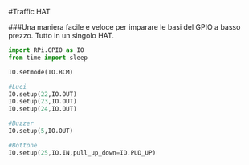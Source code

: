<!--
---
name: Traffic HAT
description: Una maniera facile e veloce per imparare le basi del GPIO a basso prezzo. Tutto in un singolo HAT.
pincount: 40
pin:
  '15':
    name: LED1 / verde
    direction: output
    active: high
  '16':
    name: LED2 / ambra
    direction: output
    active: high
  '18':
    name: LED3 / rosso
    direction: output
    active: high
  '22':
    name: Bottone
    direction: input
    active: high
  '29':
    name: Buzzer - cicalino
    direction: output
    active: high
-->
#Traffic HAT

###Una maniera facile e veloce per imparare le basi del GPIO a basso prezzo. Tutto in un singolo HAT.

```python
import RPi.GPIO as IO
from time import sleep

IO.setmode(IO.BCM)

#Luci
IO.setup(22,IO.OUT)
IO.setup(23,IO.OUT)
IO.setup(24,IO.OUT)

#Buzzer
IO.setup(5,IO.OUT)

#Bottone
IO.setup(25,IO.IN,pull_up_down=IO.PUD_UP)
```